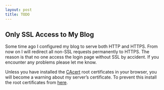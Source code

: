 ```yaml
---
layout: post
title: TODO
---
```


## Only SSL Access to My Blog

Some time ago I  configured my blog to serve both HTTP and  HTTPS. From now on I
will redirect all  non-SSL requests permanently to HTTPS. The  reason is that no
one  access  the login  page  without  SSL by  accident.  If  you encounter  any
problems please let me know.

Unless you  have installed  the [CAcert][1] root  certificates in  your browser,
you  will become  a  warning  about my  server’s  certificate.  To prevent  this
install the root certificates from [here][2].

[1]: http://www.cacert.org/
[2]: http://www.cacert.org/index.php?id=3
